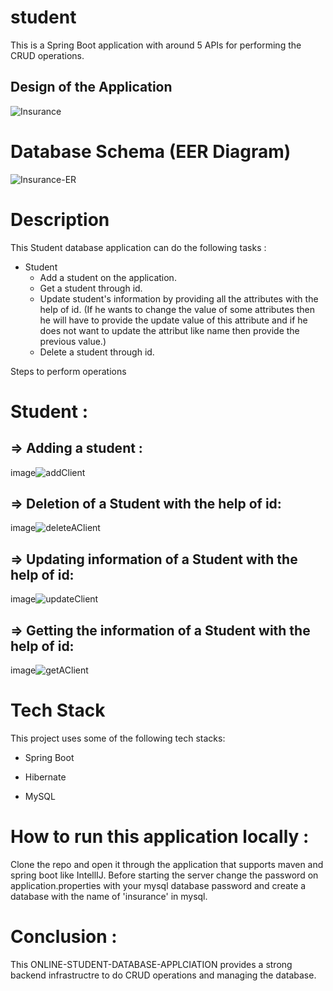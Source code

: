 # student
This is a Spring Boot application with around 5 APIs for performing the CRUD operations.

## Design of the Application
![Insurance](https://user-images.githubusercontent.com/116934640/229424169-a74ea9fa-de38-41a3-885e-3d070bc40859.png)


# Database Schema (EER Diagram)
![Insurance-ER](https://user-images.githubusercontent.com/116934640/229427959-8dd40704-2102-4e0b-acbf-9b530f7b8a38.png)


# Description
This Student database application can do the following tasks :

* Student
   - Add a student on the application.
   - Get a student through id.
   - Update student's information by providing all the attributes with the help of id. (If he wants to change the value of some attributes then he will have to provide the update
  value of this attribute and if he does not want to update the attribut like name then provide the previous value.)
   - Delete a student through id.

Steps to perform operations
# Student :
## => Adding a student :
image![addClient](https://user-images.githubusercontent.com/116934640/229422187-159ca297-20e7-43dc-b9d1-b62d9302a08b.png)


## => Deletion of a Student with the help of id:
image![deleteAClient](https://user-images.githubusercontent.com/116934640/229422329-17a94330-0a0a-436c-bf18-8ade1ac0340c.png)


## => Updating information of a Student with the help of id:
image![updateClient](https://user-images.githubusercontent.com/116934640/229422577-78810c1a-cb42-4911-8d60-8ac1f5b418a6.png)


## => Getting the information of a Student with the help of id:
image![getAClient](https://user-images.githubusercontent.com/116934640/229422633-03c55e69-229b-472c-b7c7-125deb5b5995.png)

# Tech Stack
This project uses some of the following tech stacks:

- Spring Boot
* Hibernate
+ MySQL

# How to run this application locally :
Clone the repo and open it through the application that supports maven and spring boot like IntellIJ. Before starting the server change the password on
application.properties with your mysql database password and create a database with the name of 'insurance' in mysql. 

# Conclusion :
This ONLINE-STUDENT-DATABASE-APPLCIATION provides a strong backend infrastructre to do CRUD operations and managing the database.
